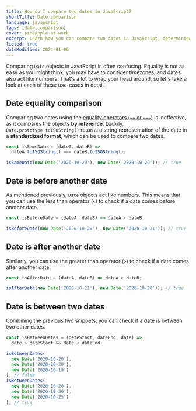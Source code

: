 ```yaml
---
title: How do I compare two dates in JavaScript?
shortTitle: Date comparison
language: javascript
tags: [date,comparison]
cover: pineapple-at-work
excerpt: Learn how you can compare two dates in JavaScript, determining which one comes before or after the other.
listed: true
dateModified: 2024-01-06
---
```


Comparing `Date` objects in JavaScript is often confusing. Equality is not as easy as you might think, you may have to consider timezones, and dates also act like numbers. That's a lot to wrap your head around, so let's take a look at each of these use-cases in detail.

## Date equality comparison

Comparing two dates using the [equality operators (`==` or `===`)](/js/s/equality) is ineffective, as it compares the objects **by reference**. Luckily, `Date.prototype.toISOString()` returns a string representation of the date in a **standardized format**, which can be used to compare two dates.

```js
const isSameDate = (dateA, dateB) =>
  dateA.toISOString() === dateB.toISOString();

isSameDate(new Date('2020-10-20'), new Date('2020-10-20')); // true
```

## Date is before another date

As mentioned previously, `Date` objects act like numbers. This means that you can use the less than operator (`<`) to check if a date comes before another date.

```js
const isBeforeDate = (dateA, dateB) => dateA < dateB;

isBeforeDate(new Date('2020-10-20'), new Date('2020-10-21')); // true
```

## Date is after another date

Similarly, you can use the greater than operator (`>`) to check if a date comes after another date.

```js
const isAfterDate = (dateA, dateB) => dateA > dateB;

isAfterDate(new Date('2020-10-21'), new Date('2020-10-20')); // true
```

## Date is between two dates

Combining the previous two snippets, you can check if a date is between two other dates.

```js
const isBetweenDates = (dateStart, dateEnd, date) =>
  date > dateStart && date < dateEnd;

isBetweenDates(
  new Date('2020-10-20'),
  new Date('2020-10-30'),
  new Date('2020-10-19')
); // false
isBetweenDates(
  new Date('2020-10-20'),
  new Date('2020-10-30'),
  new Date('2020-10-25')
); // true
```
